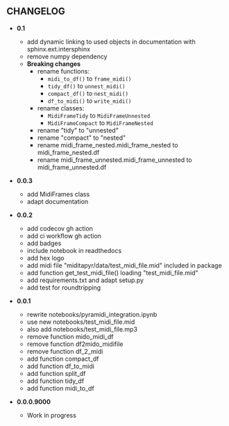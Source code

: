## CHANGELOG

* **0.1**
    * add dynamic linking to used objects in documentation with sphinx.ext.intersphinx
    * remove numpy dependency
    * **Breaking changes**
        * rename functions:
            * `midi_to_df()` to `frame_midi()`
            * `tidy_df()` to `unnest_midi()`
            * `compact_df()` to `nest_midi()`
            * `df_to_midi()` to `write_midi()`
        * rename classes:
            * `MidiFrameTidy` to `MidiFrameUnnested`
            * `MidiFrameCompact` to `MidiFrameNested`
        * rename "tidy" to "unnested"
        * rename "compact" to "nested"
        * rename midi_frame_nested.midi_frame_nested to midi_frame_nested.df
        * rename midi_frame_unnested.midi_frame_unnested to midi_frame_unnested.df


* **0.0.3**
    * add MidiFrames class
    * adapt documentation


* **0.0.2**
    * add codecov gh action
    * add ci workflow gh action
    * add badges
    * include notebook in readthedocs
    * add hex logo
    * add midi file "miditapyr/data/test_midi_file.mid" included in package
    * add function get_test_midi_file() loading "test_midi_file.mid"
    * add requirements.txt and adapt setup.py
    * add test for roundtripping



* **0.0.1**
    * rewrite notebooks/pyramidi_integration.ipynb
    * use new notebooks/test_midi_file.mid
    * also add notebooks/test_midi_file.mp3
    * remove function mido_midi_df
    * remove function df2mido_midifile
    * remove function df_2_midi
    * add function compact_df
    * add function df_to_midi
    * add function split_df
    * add function tidy_df
    * add function midi_to_df
* **0.0.0.9000**
    * Work in progress
